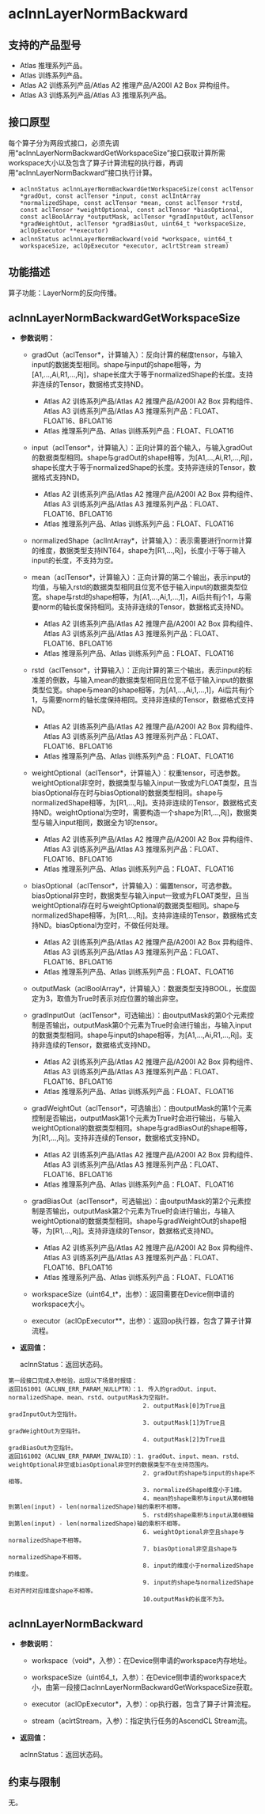 # aclnnLayerNormBackward

## 支持的产品型号
- Atlas 推理系列产品。
- Atlas 训练系列产品。
- Atlas A2 训练系列产品/Atlas A2 推理产品/A200I A2 Box 异构组件。
- Atlas A3 训练系列产品/Atlas A3 推理系列产品。

## 接口原型

每个算子分为两段式接口，必须先调用“aclnnLayerNormBackwardGetWorkspaceSize”接口获取计算所需workspace大小以及包含了算子计算流程的执行器，再调用“aclnnLayerNormBackward”接口执行计算。

- `aclnnStatus aclnnLayerNormBackwardGetWorkspaceSize(const aclTensor *gradOut, const aclTensor *input, const aclIntArray *normalizedShape, const aclTensor *mean, const aclTensor *rstd, const aclTensor *weightOptional, const aclTensor *biasOptional, const aclBoolArray *outputMask, aclTensor *gradInputOut, aclTensor *gradWeightOut, aclTensor *gradBiasOut, uint64_t *workspaceSize, aclOpExecutor **executor)`
- `aclnnStatus aclnnLayerNormBackward(void *workspace, uint64_t workspaceSize, aclOpExecutor *executor, aclrtStream stream)`

## 功能描述

算子功能：LayerNorm的反向传播。

## aclnnLayerNormBackwardGetWorkspaceSize

- **参数说明：**

  - gradOut（aclTensor*，计算输入）：反向计算的梯度tensor，与输入input的数据类型相同。shape与input的shape相等，为[A1,...,Ai,R1,...,Rj]，shape长度大于等于normalizedShape的长度。支持非连续的Tensor，数据格式支持ND。
     * Atlas A2 训练系列产品/Atlas A2 推理产品/A200I A2 Box 异构组件、Atlas A3 训练系列产品/Atlas A3 推理系列产品：FLOAT、FLOAT16、BFLOAT16
     * Atlas 推理系列产品、Atlas 训练系列产品：FLOAT、FLOAT16

  - input（aclTensor*，计算输入）：正向计算的首个输入，与输入gradOut的数据类型相同。shape与gradOut的shape相等，为[A1,...,Ai,R1,...,Rj]，shape长度大于等于normalizedShape的长度。支持非连续的Tensor，数据格式支持ND。
     * Atlas A2 训练系列产品/Atlas A2 推理产品/A200I A2 Box 异构组件、Atlas A3 训练系列产品/Atlas A3 推理系列产品：FLOAT、FLOAT16、BFLOAT16
     * Atlas 推理系列产品、Atlas 训练系列产品：FLOAT、FLOAT16

  - normalizedShape（aclIntArray*，计算输入）：表示需要进行norm计算的维度，数据类型支持INT64，shape为[R1,...,Rj]，长度小于等于输入input的长度，不支持为空。

  - mean（aclTensor*，计算输入）：正向计算的第二个输出，表示input的均值，与输入rstd的数据类型相同且位宽不低于输入input的数据类型位宽。shape与rstd的shape相等，为[A1,...,Ai,1,...,1]，Ai后共有j个1，与需要norm的轴长度保持相同。支持非连续的Tensor，数据格式支持ND。
     * Atlas A2 训练系列产品/Atlas A2 推理产品/A200I A2 Box 异构组件、Atlas A3 训练系列产品/Atlas A3 推理系列产品：FLOAT、FLOAT16、BFLOAT16
     * Atlas 推理系列产品、Atlas 训练系列产品：FLOAT、FLOAT16

  - rstd（aclTensor*，计算输入）：正向计算的第三个输出，表示input的标准差的倒数，与输入mean的数据类型相同且位宽不低于输入input的数据类型位宽。shape与mean的shape相等，为[A1,...,Ai,1,...,1]，Ai后共有j个1，与需要norm的轴长度保持相同。支持非连续的Tensor，数据格式支持ND。
     * Atlas A2 训练系列产品/Atlas A2 推理产品/A200I A2 Box 异构组件、Atlas A3 训练系列产品/Atlas A3 推理系列产品：FLOAT、FLOAT16、BFLOAT16
     * Atlas 推理系列产品、Atlas 训练系列产品：FLOAT、FLOAT16

  - weightOptional（aclTensor*，计算输入）：权重tensor，可选参数。weightOptional非空时，数据类型与输入input一致或为FLOAT类型，且当biasOptional存在时与biasOptional的数据类型相同。shape与normalizedShape相等，为[R1,...,Rj]。支持非连续的Tensor，数据格式支持ND。weightOptional为空时，需要构造一个shape为[R1,...,Rj]，数据类型与输入input相同，数据全为1的tensor。
     * Atlas A2 训练系列产品/Atlas A2 推理产品/A200I A2 Box 异构组件、Atlas A3 训练系列产品/Atlas A3 推理系列产品：FLOAT、FLOAT16、BFLOAT16
     * Atlas 推理系列产品、Atlas 训练系列产品：FLOAT、FLOAT16

  - biasOptional（aclTensor*，计算输入）：偏置tensor，可选参数。biasOptional非空时，数据类型与输入input一致或为FLOAT类型，且当weightOptional存在时与weightOptional的数据类型相同。shape与normalizedShape相等，为[R1,...,Rj]。支持非连续的Tensor，数据格式支持ND。biasOptional为空时，不做任何处理。
     * Atlas A2 训练系列产品/Atlas A2 推理产品/A200I A2 Box 异构组件、Atlas A3 训练系列产品/Atlas A3 推理系列产品：FLOAT、FLOAT16、BFLOAT16
     * Atlas 推理系列产品、Atlas 训练系列产品：FLOAT、FLOAT16

  - outputMask（aclBoolArray*，计算输入）：数据类型支持BOOL，长度固定为3，取值为True时表示对应位置的输出非空。

  - gradInputOut（aclTensor*，可选输出）：由outputMask的第0个元素控制是否输出，outputMask第0个元素为True时会进行输出，与输入input的数据类型相同。shape与input的shape相等，为[A1,...,Ai,R1,...,Rj]。支持非连续的Tensor，数据格式支持ND。
     * Atlas A2 训练系列产品/Atlas A2 推理产品/A200I A2 Box 异构组件、Atlas A3 训练系列产品/Atlas A3 推理系列产品：FLOAT、FLOAT16、BFLOAT16
     * Atlas 推理系列产品、Atlas 训练系列产品：FLOAT、FLOAT16

  - gradWeightOut（aclTensor*，可选输出）：由outputMask的第1个元素控制是否输出，outputMask第1个元素为True时会进行输出，与输入weightOptional的数据类型相同。shape与gradBiasOut的shape相等，为[R1,...,Rj]。支持非连续的Tensor，数据格式支持ND。
     * Atlas A2 训练系列产品/Atlas A2 推理产品/A200I A2 Box 异构组件、Atlas A3 训练系列产品/Atlas A3 推理系列产品：FLOAT、FLOAT16、BFLOAT16
     * Atlas 推理系列产品、Atlas 训练系列产品：FLOAT、FLOAT16

  - gradBiasOut（aclTensor*，可选输出）：由outputMask的第2个元素控制是否输出，outputMask第2个元素为True时会进行输出，与输入weightOptional的数据类型相同。shape与gradWeightOut的shape相等，为[R1,...,Rj]。支持非连续的Tensor，数据格式支持ND。
     * Atlas A2 训练系列产品/Atlas A2 推理产品/A200I A2 Box 异构组件、Atlas A3 训练系列产品/Atlas A3 推理系列产品：FLOAT、FLOAT16、BFLOAT16
     * Atlas 推理系列产品、Atlas 训练系列产品：FLOAT、FLOAT16

  - workspaceSize（uint64_t*，出参）：返回需要在Device侧申请的workspace大小。

  - executor（aclOpExecutor**，出参）：返回op执行器，包含了算子计算流程。


- **返回值：**

  aclnnStatus：返回状态码。

```
第一段接口完成入参校验，出现以下场景时报错：
返回161001（ACLNN_ERR_PARAM_NULLPTR）：1. 传入的gradOut、input、normalizedShape、mean、rstd、outputMask为空指针。
                                      2. outputMask[0]为True且gradInputOut为空指针。
                                      3. outputMask[1]为True且gradWeightOut为空指针。
                                      4. outputMask[2]为True且gradBiasOut为空指针。
返回161002（ACLNN_ERR_PARAM_INVALID）：1. gradOut、input、mean、rstd、weightOptional非空或biasOptional非空时的数据类型不在支持范围内。
                                      2. gradOut的shape与input的shape不相等。
                                      3. normalizedShape维度小于1维。
                                      4. mean的shape乘积与input从第0根轴到第len(input) - len(normalizedShape)轴的乘积不相等。
                                      5. rstd的shape乘积与input从第0根轴到第len(input) - len(normalizedShape)轴的乘积不相等。
                                      6. weightOptional非空且shape与normalizedShape不相等。
                                      7. biasOptional非空且shape与normalizedShape不相等。
                                      8. input的维度小于normalizedShape的维度。
                                      9. input的shape与normalizedShape右对齐时对应维度shape不相等。
                                      10.outputMask的长度不为3。
```

## aclnnLayerNormBackward

- **参数说明：**

  - workspace（void*，入参）：在Device侧申请的workspace内存地址。

  - workspaceSize（uint64_t，入参）：在Device侧申请的workspace大小，由第一段接口aclnnLayerNormBackwardGetWorkspaceSize获取。

  - executor（aclOpExecutor*，入参）：op执行器，包含了算子计算流程。

  - stream（aclrtStream，入参）：指定执行任务的AscendCL Stream流。


- **返回值：**

  aclnnStatus：返回状态码。

## 约束与限制

无。
